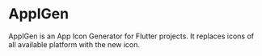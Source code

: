# AppIGen
AppIGen is an App Icon Generator for Flutter projects. It replaces icons of all available platform with the new icon. 
